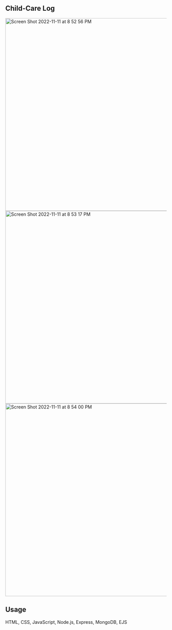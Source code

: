 ## Child-Care Log



<img width="600" alt="Screen Shot 2022-11-11 at 8 52 56 PM" src="https://user-images.githubusercontent.com/113194307/201451090-504497d8-a5bf-4a8e-a4a8-dbe6106b1541.png">
<img width="600" alt="Screen Shot 2022-11-11 at 8 53 17 PM" src="https://user-images.githubusercontent.com/113194307/201451093-b9e9786e-66ff-48a9-a35b-8aa16fd9461c.png">
<img width="600" alt="Screen Shot 2022-11-11 at 8 54 00 PM" src="https://user-images.githubusercontent.com/113194307/201451098-917889a6-0c36-4271-b254-43b59ada894f.png">

## Usage

HTML, CSS, JavaScript, Node.js, Express, MongoDB, EJS


